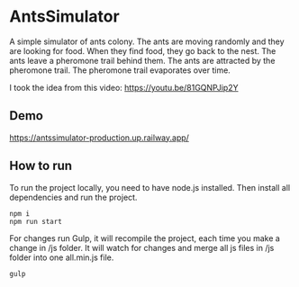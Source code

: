 # AntsSimulator

A simple simulator of ants colony. 
The ants are moving randomly and they are looking for food. 
When they find food, they go back to the nest. 
The ants leave a pheromone trail behind them. 
The ants are attracted by the pheromone trail. 
The pheromone trail evaporates over time.

I took the idea from this video: https://youtu.be/81GQNPJip2Y

## Demo
https://antssimulator-production.up.railway.app/

## How to run

To run the project locally, you need to have node.js installed. 
Then install all dependencies and run the project.

```
npm i
npm run start
```


For changes run Gulp, it will recompile the project, each time you make a change in /js folder. 
It will watch for changes and merge all js files in /js folder into one all.min.js file.

```
gulp
```

